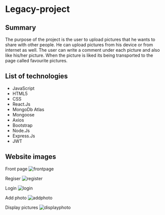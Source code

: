 # Legacy-project 
## Summary
The  purpose of the project is the user to upload pictures that he wants to share with other people. He can upload pictures from his device or from internet as well. The user can write a comment under each picture and also like his/her picture. When the picture is liked its being transported to the page called favourite pictures.

## List of technologies
- JavaScript
- HTML5
- CSS
- React.Js
- MongoDb Atlas
- Mongoose
- Axios
- Bootstrap
- Node.Js
- Express.Js
- JWT

## Website images
Front page
![frontpage](https://github.com/Guillaumelkl/Legacy-project/assets/117196462/a97f2058-2682-498e-922f-69a88c6a7e4e)



Regiser
![register](https://github.com/Guillaumelkl/Legacy-project/assets/117196462/de40f26c-37b9-4244-89e3-8f88ebce59f9)

Login
![login](https://github.com/Guillaumelkl/Legacy-project/assets/117196462/f394392a-c0ea-474e-b5a4-66d9f07c787d)

Add photo
![addphoto](https://github.com/Guillaumelkl/Legacy-project/assets/117196462/1dd46cea-ab2d-45d8-80b3-df77926b9169)

Display pictures
![displayphoto](https://github.com/Guillaumelkl/Legacy-project/assets/117196462/9e936d0c-c684-43db-aa5c-4bb3130824d9)

